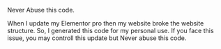 Never Abuse this code.


When I update my Elementor pro then my website broke the website structure. So, I generated this code for my personal use. 
If you face this issue, you may controll this update but Never abuse this code.
